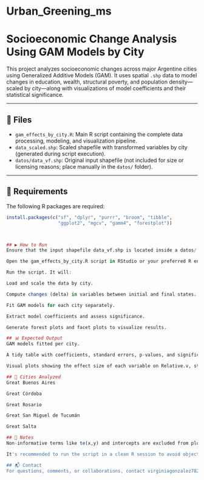 # Urban_Greening_ms

# Socioeconomic Change Analysis Using GAM Models by City

This project analyzes socioeconomic changes across major Argentine cities using Generalized Additive Models (GAM). It uses spatial `.shp` data to model changes in education, wealth, structural poverty, and population density—scaled by city—along with visualizations of model coefficients and their statistical significance.

---

## 📁 Files

- `gam_effects_by_city.R`: Main R script containing the complete data processing, modeling, and visualization pipeline.
- `data_scaled.shp`: Scaled shapefile with transformed variables by city (generated during script execution).
- `datos/data_vf.shp`: Original input shapefile (not included for size or licensing reasons; place manually in the `datos/` folder).

---

## 🔧 Requirements

The following R packages are required:

```r
install.packages(c("sf", "dplyr", "purrr", "broom", "tibble", 
                   "ggplot2", "mgcv", "gamm4", "forestplot"))



## ▶️ How to Run
Ensure that the input shapefile data_vf.shp is located inside a datos/ folder.

Open the gam_effects_by_city.R script in RStudio or your preferred R environment.

Run the script. It will:

Load and scale the data by city.

Compute changes (delta) in variables between initial and final states.

Fit GAM models for each city separately.

Extract model coefficients and assess significance.

Generate forest plots and facet plots to visualize results.

## 📊 Expected Output
GAM models fitted per city.

A tidy table with coefficients, standard errors, p-values, and significance indicators.

Visual plots showing the effect size of each variable on Relative.v, stratified by city.

## 🌆 Cities Analyzed
Great Buenos Aires

Great Córdoba

Great Rosario

Great San Miguel de Tucumán

Great Salta

## 📝 Notes
Non-informative terms like te(x,y) and intercepts are excluded from plots.

It's recommended to run the script in a clean R session to avoid object conflicts.

## 📬 Contact
For questions, comments, or collaborations, contact virginiagonzalez782@gmail.com.
